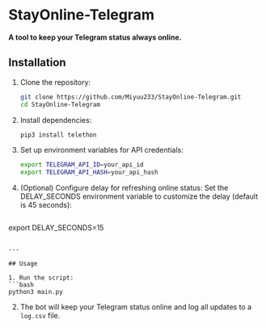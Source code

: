 # StayOnline-Telegram

**A tool to keep your Telegram status always online.**  

## Installation 

1. Clone the repository:  
   ```bash
   git clone https://github.com/Miyuu233/StayOnline-Telegram.git
   cd StayOnline-Telegram
   ```  

2. Install dependencies:  
   ```bash
   pip3 install telethon
   ```  

3. Set up environment variables for API credentials:  
   ```bash
   export TELEGRAM_API_ID=your_api_id
   export TELEGRAM_API_HASH=your_api_hash
   ```  
4. (Optional) Configure delay for refreshing online status:
Set the DELAY_SECONDS environment variable to customize the delay (default is 45 seconds):
   ```bash
export DELAY_SECONDS=15
   ```
   
---

## Usage

1. Run the script:  
   ```bash
   python3 main.py
   ```  

2. The bot will keep your Telegram status online and log all updates to a `log.csv` file.
